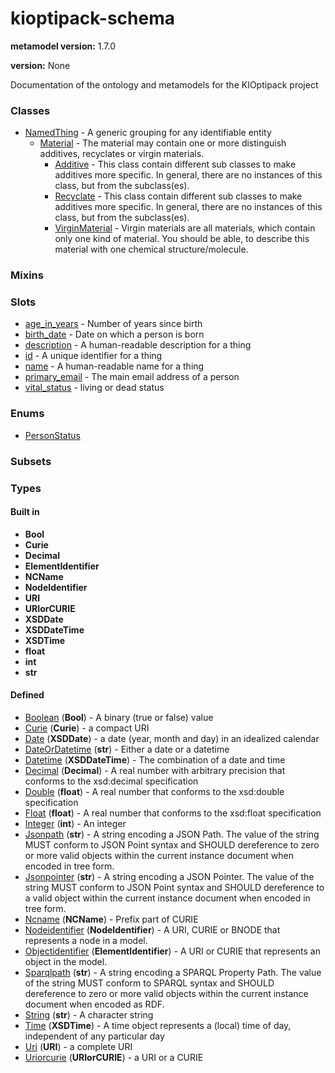
# kioptipack-schema


**metamodel version:** 1.7.0

**version:** None


Documentation of the ontology and metamodels for the KIOptipack project


### Classes

 * [NamedThing](NamedThing.md) - A generic grouping for any identifiable entity
     * [Material](Material.md) - The material may contain one or more distinguish additives, recyclates or virgin materials.
         * [Additive](Additive.md) - This class contain different sub classes to make additives more specific. In general, there are no instances of this class, but from the subclass(es).
         * [Recyclate](Recyclate.md) - This class contain different sub classes to make additives more specific. In general, there are no instances of this class, but from the subclass(es).
         * [VirginMaterial](VirginMaterial.md) - Virgin materials are all materials, which contain only one kind of material. You should be able, to describe this material with one chemical structure/molecule.

### Mixins


### Slots

 * [age_in_years](age_in_years.md) - Number of years since birth
 * [birth_date](birth_date.md) - Date on which a person is born
 * [description](description.md) - A human-readable description for a thing
 * [id](id.md) - A unique identifier for a thing
 * [name](name.md) - A human-readable name for a thing
 * [primary_email](primary_email.md) - The main email address of a person
 * [vital_status](vital_status.md) - living or dead status

### Enums

 * [PersonStatus](PersonStatus.md)

### Subsets


### Types


#### Built in

 * **Bool**
 * **Curie**
 * **Decimal**
 * **ElementIdentifier**
 * **NCName**
 * **NodeIdentifier**
 * **URI**
 * **URIorCURIE**
 * **XSDDate**
 * **XSDDateTime**
 * **XSDTime**
 * **float**
 * **int**
 * **str**

#### Defined

 * [Boolean](types/Boolean.md)  (**Bool**)  - A binary (true or false) value
 * [Curie](types/Curie.md)  (**Curie**)  - a compact URI
 * [Date](types/Date.md)  (**XSDDate**)  - a date (year, month and day) in an idealized calendar
 * [DateOrDatetime](types/DateOrDatetime.md)  (**str**)  - Either a date or a datetime
 * [Datetime](types/Datetime.md)  (**XSDDateTime**)  - The combination of a date and time
 * [Decimal](types/Decimal.md)  (**Decimal**)  - A real number with arbitrary precision that conforms to the xsd:decimal specification
 * [Double](types/Double.md)  (**float**)  - A real number that conforms to the xsd:double specification
 * [Float](types/Float.md)  (**float**)  - A real number that conforms to the xsd:float specification
 * [Integer](types/Integer.md)  (**int**)  - An integer
 * [Jsonpath](types/Jsonpath.md)  (**str**)  - A string encoding a JSON Path. The value of the string MUST conform to JSON Point syntax and SHOULD dereference to zero or more valid objects within the current instance document when encoded in tree form.
 * [Jsonpointer](types/Jsonpointer.md)  (**str**)  - A string encoding a JSON Pointer. The value of the string MUST conform to JSON Point syntax and SHOULD dereference to a valid object within the current instance document when encoded in tree form.
 * [Ncname](types/Ncname.md)  (**NCName**)  - Prefix part of CURIE
 * [Nodeidentifier](types/Nodeidentifier.md)  (**NodeIdentifier**)  - A URI, CURIE or BNODE that represents a node in a model.
 * [Objectidentifier](types/Objectidentifier.md)  (**ElementIdentifier**)  - A URI or CURIE that represents an object in the model.
 * [Sparqlpath](types/Sparqlpath.md)  (**str**)  - A string encoding a SPARQL Property Path. The value of the string MUST conform to SPARQL syntax and SHOULD dereference to zero or more valid objects within the current instance document when encoded as RDF.
 * [String](types/String.md)  (**str**)  - A character string
 * [Time](types/Time.md)  (**XSDTime**)  - A time object represents a (local) time of day, independent of any particular day
 * [Uri](types/Uri.md)  (**URI**)  - a complete URI
 * [Uriorcurie](types/Uriorcurie.md)  (**URIorCURIE**)  - a URI or a CURIE

